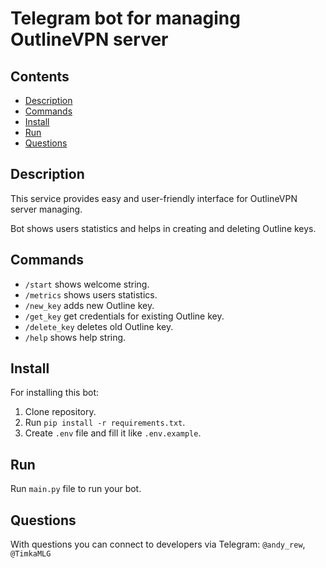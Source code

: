 # Telegram bot for managing OutlineVPN server

## Contents

- [Description](#description)
- [Commands](#commands)
- [Install](#install)
- [Run](#run)
- [Questions](#questions)

## Description

This service provides easy and user-friendly interface for OutlineVPN server
managing.

Bot shows users statistics and helps in creating and deleting Outline keys.

## Commands

- `/start` shows welcome string.
- `/metrics` shows users statistics.
- `/new_key` adds new Outline key.
- `/get_key` get credentials for existing Outline key.
- `/delete_key` deletes old Outline key.
- `/help` shows help string.

## Install

For installing this bot:

1. Clone repository.
2. Run `pip install -r requirements.txt`.
3. Create `.env` file and fill it like `.env.example`.

## Run

Run `main.py` file to run your bot.

## Questions

With questions you can connect to developers via
Telegram: `@andy_rew`, `@TimkaMLG`